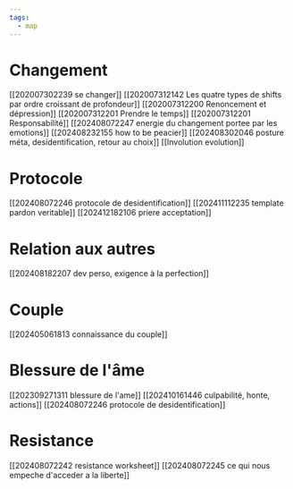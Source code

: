 ```yaml
---
tags:
  - map
---
```


# Changement
[[202007302239 se changer]]
[[202007312142 Les quatre types de shifts par ordre croissant de profondeur]]
[[202007312200 Renoncement et dépression]]
[[202007312201 Prendre le temps]]
[[202007312201 Responsabilité]]
[[202408072247 energie du changement portee par les emotions]]
[[202408232155 how to be peacier]]
[[202408302046 posture méta, desidentification, retour au choix]]
[[Involution evolution]]

# Protocole
[[202408072246 protocole de desidentification]]
[[202411112235 template pardon veritable]]
[[202412182106 priere acceptation]]

# Relation aux autres
[[202408182207 dev perso, exigence à la perfection]]
# Couple
[[202405061813 connaissance du couple]]

# Blessure de l'âme
[[202309271311 blessure de l'ame]]
[[202410161446 culpabilité, honte, actions]]
[[202408072246 protocole de desidentification]]
# Resistance
[[202408072242 resistance worksheet]]
[[202408072245 ce qui nous empeche d'acceder a la liberte]]


